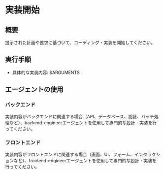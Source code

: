 # 実装開始

## 概要

提示された計画や要求に基づいて、コーディング・実装を開始してください。

## 実行手順

- 具体的な実装内容: $ARGUMENTS

## エージェントの使用

### バックエンド

実装内容がバックエンドに関連する場合（API、データベース、認証、バッチ処理など）、backend-engineerエージェントを使用して専門的な設計・実装を行ってください。

### フロントエンド

実装内容がフロントエンドに関連する場合（画面、UI、フォーム、インタラクションなど）、frontend-engineerエージェントを使用して専門的な設計・実装を行ってください。

